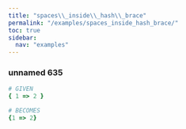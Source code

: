 ```yaml
---
title: "spaces\\_inside\\_hash\\_brace"
permalink: "/examples/spaces_inside_hash_brace/"
toc: true
sidebar:
  nav: "examples"
---
```


### unnamed 635
```ruby
# GIVEN
{ 1 => 2 }
```
```ruby
# BECOMES
{1 => 2}
```
